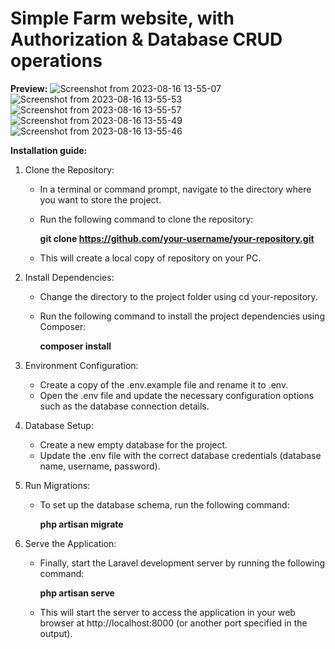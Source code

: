# Simple Farm website, with Authorization & Database CRUD operations

 
<b>Preview:</b>
![Screenshot from 2023-08-16 13-55-07](https://github.com/rncs92/eShop/assets/123461096/2b810ce2-9ea5-4e9f-91bf-261e84b29b1e)
![Screenshot from 2023-08-16 13-55-53](https://github.com/rncs92/eShop/assets/123461096/784f3012-acc0-4c20-9c38-314ecf8ca3a6)
![Screenshot from 2023-08-16 13-55-57](https://github.com/rncs92/eShop/assets/123461096/4fc46e6b-db34-49e2-abdd-76e286835f98)
![Screenshot from 2023-08-16 13-55-49](https://github.com/rncs92/eShop/assets/123461096/3123e146-8ec0-46b6-bf5d-0acdf7a312ac)
![Screenshot from 2023-08-16 13-55-46](https://github.com/rncs92/eShop/assets/123461096/1b21ad10-95f2-440b-b5c2-2eee622df030)



<b>Installation guide:</b>
 1) Clone the Repository:

    - In a terminal or command prompt, navigate to the directory where you want to store the project.
    - Run the following command to clone the repository:

        <b>git clone https://github.com/your-username/your-repository.git</b>

    - This will create a local copy of repository on your PC.

2) Install Dependencies:

    - Change the directory to the project folder using cd your-repository.
    - Run the following command to install the project dependencies using Composer:

        <b>composer install</b>
    
3) Environment Configuration:

    - Create a copy of the .env.example file and rename it to .env.
    - Open the .env file and update the necessary configuration options such as the database connection details.

4) Database Setup:

    - Create a new empty database for the project.
    - Update the .env file with the correct database credentials (database name, username, password).

5) Run Migrations:

    - To set up the database schema, run the following command:

        <b>php artisan migrate</b>

5) Serve the Application:

    - Finally, start the Laravel development server by running the following command:

        <b>php artisan serve</b>

    - This will start the server to access the application in your web browser at http://localhost:8000 (or another port specified in the output).  



